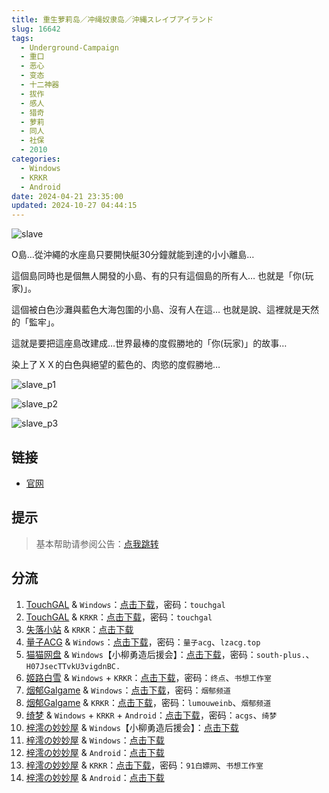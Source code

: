 ```yaml
---
title: 重生萝莉岛／冲绳奴隶岛／沖縄スレイブアイランド
slug: 16642
tags:
  - Underground-Campaign
  - 重口
  - 恶心
  - 变态
  - 十二神器
  - 拔作
  - 感人
  - 猎奇
  - 萝莉
  - 同人
  - 社保
  - 2010
categories:
  - Windows
  - KRKR
  - Android
date: 2024-04-21 23:35:00
updated: 2024-10-27 04:44:15
---
```


![slave](https://static.saop.cc/vns/img/slave.webp)

O島…從沖繩的水座島只要開快艇30分鐘就能到達的小小離島…

這個島同時也是個無人開發的小島、有的只有這個島的所有人…
也就是「你(玩家)」。

這個被白色沙灘與藍色大海包圍的小島、沒有人在這…
也就是說、這裡就是天然的「監牢」。

這就是要把這座島改建成…世界最棒的度假勝地的「你(玩家)」的故事…

染上了ＸＸ的白色與絕望的藍色的、肉慾的度假勝地…

<!-- more -->

![slave_p1](https://static.saop.cc/vns/img/slave_p1.webp)

![slave_p2](https://static.saop.cc/vns/img/slave_p2.webp)

![slave_p3](https://static.saop.cc/vns/img/slave_p3.webp)

## 链接

- [官网](https://ugcp.sakura.ne.jp/slave/)

## 提示

> 基本帮助请参阅公告：[点我跳转](/)

## 分流

1. [TouchGAL](https://www.touchgal.io/) & `Windows`：[点击下载](https://pan.touchgal.net/s/xQAOIO)，密码：`touchgal`
2. [TouchGAL](https://www.touchgal.io/) & `KRKR`：[点击下载](https://pan.touchgal.net/s/mZksx)，密码：`touchgal`
3. [失落小站](https://www.shinnku.com/) & `KRKR`：[点击下载](https://www.shinnku.com/api/download/0/krkr/%E9%87%8D%E7%94%9F%E8%90%9D%E8%8E%89%E5%B2%9B.7z)
4. [量子ACG](https://lzacg.org/) & `Windows`：[点击下载](https://lzacg.org/7678)，密码：`量子acg`、`lzacg.top`
5. [猫猫网盘](https://pan.sakiko.de/) & `Windows`【小柳勇造后援会】：[点击下载](https://pan.sakiko.de/d/GalGame/SP%E5%90%8E%E7%AB%AF1%5BGalGame%E5%88%86%E5%8C%BA%5D/%E6%B1%89%E5%8C%96%E6%B8%B8%E6%88%8F%E6%9C%88%E4%BB%BD%E5%90%88%E9%9B%86-%E7%A6%BB%E6%95%A3/2024%E5%B9%B4%E6%B1%89%E5%8C%96%E5%90%88%E9%9B%86/06/%E6%96%B0%E6%B1%89%E5%8C%96%E4%BD%9C%E5%93%81/%5BUnderground%20Campaign%5D%20%E6%B2%96%E7%B8%84%E3%82%B9%E3%83%AC%E3%82%A4%E3%83%96%E3%82%A2%E3%82%A4%E3%83%A9%E3%83%B3%E3%83%89%20%E5%86%B2%E7%BB%B3%E5%A5%B4%E9%9A%B6%E5%B2%9B%20%5B%E5%B0%8F%E6%9F%B3%E5%8B%87%E9%80%A0%E5%90%8E%E6%8F%B4%E4%BC%9A%5D/%5BUnderground%20Campaign%5D%20%E6%B2%96%E7%B8%84%E3%82%B9%E3%83%AC%E3%82%A4%E3%83%96%E3%82%A2%E3%82%A4%E3%83%A9%E3%83%B3%E3%83%89%20%E5%86%B2%E7%BB%B3%E5%A5%B4%E9%9A%B6%E5%B2%9B%20%5B%E5%B0%8F%E6%9F%B3%E5%8B%87%E9%80%A0%E5%90%8E%E6%8F%B4%E4%BC%9A%5D.rar?sign=JuBsVqNDsF-7NRM5x1Be5JNmtaFYSyD9RAviifzPdxc=:0)，密码：`south-plus.`、`H07JsecTTvkU3vigdnBC.`
6. [姬路白雪](https://pan.jlbx.xyz/) & `Windows` + `KRKR`：[点击下载](https://pan.jlbx.xyz/?s=%E9%87%8D%E7%94%9F%E8%90%9D%E8%8E%89%E5%B2%9B)，密码：`终点`、`书想工作室`
7. [烟郁Galgame](https://yanyugal.top/) & `Windows`：[点击下载](https://yanyugal.top/d/disk1/PC/%E5%8D%81%E4%BA%8C%E7%A5%9E%E5%99%A8/1.%E5%9C%B0%E7%8B%B1%E6%B7%B1%E6%B8%8A%E2%80%94%E5%86%B2%E7%BB%B3%E5%A5%B4%E9%9A%B6%E5%B2%9B.rar)，密码：`烟郁频道`
8. [烟郁Galgame](https://yanyugal.top/) & `KRKR`：[点击下载](https://yanyugal.top/d/disk1/%E5%B0%8F%E5%B0%8F%E7%9A%84%E5%88%86%E4%BA%AB%EF%BC%88PC%EF%BC%86%E5%AE%89%E5%8D%93%EF%BC%89/%E5%AE%89%E5%8D%93/krkr/%E9%87%8D%E7%94%9F%E8%90%9D%E8%8E%89%E5%B2%9B.7z)，密码：`lumouweinb`、`烟郁频道`
9. [绮梦](https://acgs.one/) & `Windows` + `KRKR` + `Android`：[点击下载](https://game.acgs.one/game/114514.html)，密码：`acgs`、`绮梦`
10. [梓澪の妙妙屋](https://zi0.cc/) & `Windows`【小柳勇造后援会】：[点击下载](https://zi0.cc/d/%60%E3%80%90%E5%90%88%E9%9B%86%E7%B3%BB%E5%88%97%E3%80%91/%E6%B1%89%E5%8C%96galgame%E5%90%88%E9%9B%86/2024/06/%5BUnderground%20Campaign%5D%20%E6%B2%96%E7%B8%84%E3%82%B9%E3%83%AC%E3%82%A4%E3%83%96%E3%82%A2%E3%82%A4%E3%83%A9%E3%83%B3%E3%83%89%20%E5%86%B2%E7%BB%B3%E5%A5%B4%E9%9A%B6%E5%B2%9B%20%5B%E5%B0%8F%E6%9F%B3%E5%8B%87%E9%80%A0%E5%90%8E%E6%8F%B4%E4%BC%9A%5D.zip?sign=LIMncPV9uoCJx-anNqRDyn-wCxlW3emM6TO971XKlQw=:0)
11. [梓澪の妙妙屋](https://zi0.cc/) & `Windows`：[点击下载](https://zi0.cc/d/%2C%E3%80%90RPG-%E8%A7%92%E8%89%B2%E6%89%AE%E6%BC%94%E6%B8%B8%E6%88%8F%E3%80%91/%E3%80%90PC%2B%E5%AE%89%E5%8D%93%E3%80%91%E9%87%8D%E7%94%9F%E8%90%9D%E8%8E%89%E5%B2%9B%EF%BC%88%E5%86%B2%E7%BB%B3%E5%A5%B4%E9%9A%B6%E5%B2%9B%EF%BC%89/PC-%E9%87%8D%E7%94%9F%E8%90%9D%E8%8E%89%E5%B2%9B.zip?sign=eWeH5EqIYe3C7z4kpnLrdkDtYWoRdo5kIedUIV_J7PE=:0)
12. [梓澪の妙妙屋](https://zi0.cc/) & `Android`：[点击下载](https://zi0.cc/d/%2C%E3%80%90RPG-%E8%A7%92%E8%89%B2%E6%89%AE%E6%BC%94%E6%B8%B8%E6%88%8F%E3%80%91/%E3%80%90PC%2B%E5%AE%89%E5%8D%93%E3%80%91%E9%87%8D%E7%94%9F%E8%90%9D%E8%8E%89%E5%B2%9B%EF%BC%88%E5%86%B2%E7%BB%B3%E5%A5%B4%E9%9A%B6%E5%B2%9B%EF%BC%89/%E9%87%8D%E7%94%9F%E8%90%9D%E8%8E%89%E5%B2%9B.apk?sign=0n3fZmiKgSsumvhChkzSE9QM-OQadqV7Cv2IqWpH-kM=:0)
13. [梓澪の妙妙屋](https://zi0.cc/) & `KRKR`：[点击下载](https://zi0.cc/d/%60%E3%80%90%E5%BD%92%20%E6%A1%A3%E3%80%91/%E3%80%90KRKR%E5%90%88%E9%9B%86%E3%80%91/2/%E9%87%8D%E7%94%9F%E8%90%9D%E8%8E%89%E5%B2%9B.exe?sign=ioyKWXkBqG-Q0Qv7pmlkX30OsUQTrB2RfB68m-T5FVU=:0)，密码：`91白嫖网`、`书想工作室`
14. [梓澪の妙妙屋](https://zi0.cc/) & `Android`：[点击下载](https://zi0.cc/d/%60%E3%80%90%E5%BD%92%20%E6%A1%A3%E3%80%91/%E3%80%90%E5%AE%89%E5%8D%93%E5%90%88%E9%9B%86%E3%80%91/008/%E9%87%8D%E7%94%9F%E8%90%9D%E8%8E%89%E5%B2%9B.apk?sign=WnRAYqG9rWEdPfcqRomxrlcdPmYioWvzkWKRCQ8OLN8=:0)
